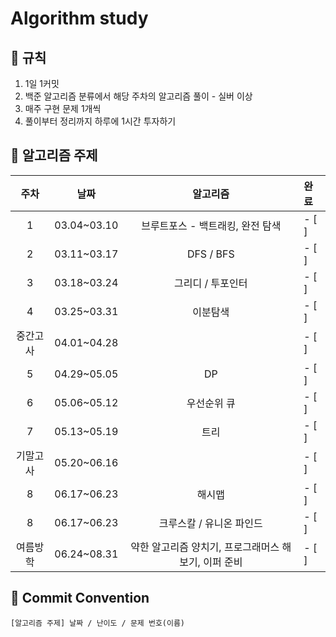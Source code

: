 # Algorithm study   
## 🌻 규칙
1. 1일 1커밋
2. 백준 알고리즘 분류에서 해당 주차의 알고리즘 풀이 - 실버 이상
3. 매주 구현 문제 1개씩
4. 풀이부터 정리까지 하루에 1시간 투자하기

## 📖 알고리즘 주제
|주차|날짜|알고리즘|완료|
|:---:|:---:|:---:|:---|
|1|03.04~03.10|브루트포스 - 백트래킹, 완전 탐색|- [ ]
|2|03.11~03.17|DFS / BFS|- [ ]|
|3|03.18~03.24|그리디 / 투포인터|- [ ]|
|4|03.25~03.31|이분탐색|- [ ]|
|중간고사|04.01~04.28||- [ ]|
|5|04.29~05.05|DP|- [ ]|
|6|05.06~05.12|우선순위 큐|- [ ]|
|7|05.13~05.19|트리|- [ ]|
|기말고사|05.20~06.16||- [ ]|
|8|06.17~06.23|해시맵|- [ ]|
|8|06.17~06.23|크루스칼 / 유니온 파인드|- [ ]|
|여름방학|06.24~08.31|약한 알고리즘 양치기, 프로그래머스 해보기, 이퍼 준비|- [ ]|

## 🌼 Commit Convention
    [알고리즘 주제] 날짜 / 난이도 / 문제 번호(이름)
